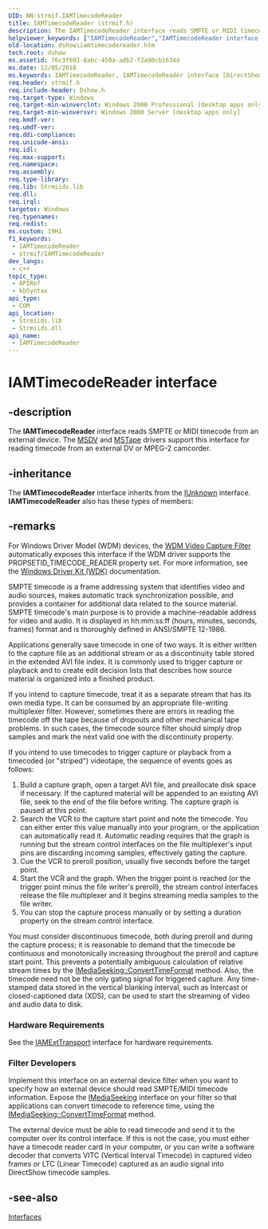 ```yaml
---
UID: NN:strmif.IAMTimecodeReader
title: IAMTimecodeReader (strmif.h)
description: The IAMTimecodeReader interface reads SMPTE or MIDI timecode from an external device. The MSDV and MSTape drivers support this interface for reading timecode from an external DV or MPEG-2 camcorder.
helpviewer_keywords: ["IAMTimecodeReader","IAMTimecodeReader interface [DirectShow]","IAMTimecodeReader interface [DirectShow]","described","IAMTimecodeReaderInterface","dshow.iamtimecodereader","strmif/IAMTimecodeReader"]
old-location: dshow\iamtimecodereader.htm
tech.root: dshow
ms.assetid: 76c3f603-8abc-450a-adb2-f2a90cb1634d
ms.date: 12/05/2018
ms.keywords: IAMTimecodeReader, IAMTimecodeReader interface [DirectShow], IAMTimecodeReader interface [DirectShow],described, IAMTimecodeReaderInterface, dshow.iamtimecodereader, strmif/IAMTimecodeReader
req.header: strmif.h
req.include-header: Dshow.h
req.target-type: Windows
req.target-min-winverclnt: Windows 2000 Professional [desktop apps only]
req.target-min-winversvr: Windows 2000 Server [desktop apps only]
req.kmdf-ver: 
req.umdf-ver: 
req.ddi-compliance: 
req.unicode-ansi: 
req.idl: 
req.max-support: 
req.namespace: 
req.assembly: 
req.type-library: 
req.lib: Strmiids.lib
req.dll: 
req.irql: 
targetos: Windows
req.typenames: 
req.redist: 
ms.custom: 19H1
f1_keywords:
 - IAMTimecodeReader
 - strmif/IAMTimecodeReader
dev_langs:
 - c++
topic_type:
 - APIRef
 - kbSyntax
api_type:
 - COM
api_location:
 - Strmiids.lib
 - Strmiids.dll
api_name:
 - IAMTimecodeReader
---
```


# IAMTimecodeReader interface


## -description

The <b>IAMTimecodeReader</b> interface reads SMPTE or MIDI timecode from an external device. The <a href="/windows/desktop/DirectShow/msdv-driver">MSDV</a> and <a href="/windows/desktop/DirectShow/mstape-driver">MSTape</a> drivers support this interface for reading timecode from an external DV or MPEG-2 camcorder.

## -inheritance

The <b xmlns:loc="http://microsoft.com/wdcml/l10n">IAMTimecodeReader</b> interface inherits from the <a href="/windows/desktop/api/unknwn/nn-unknwn-iunknown">IUnknown</a> interface. <b>IAMTimecodeReader</b> also has these types of members:

## -remarks

For Windows Driver Model (WDM) devices, the <a href="/windows/desktop/DirectShow/wdm-video-capture-filter">WDM Video Capture Filter</a> automatically exposes this interface if the WDM driver supports the PROPSETID_TIMECODE_READER property set. For more information, see the <a href="/windows-hardware/drivers/gettingstarted/">Windows Driver Kit (WDK)</a> documentation.

SMPTE timecode is a frame addressing system that identifies video and audio sources, makes automatic track synchronization possible, and provides a container for additional data related to the source material. SMPTE timecode's main purpose is to provide a machine-readable address for video and audio. It is displayed in hh:mm:ss:ff (hours, minutes, seconds, frames) format and is thoroughly defined in ANSI/SMPTE 12-1986.

Applications generally save timecode in one of two ways. It is either written to the capture file as an additional stream or as a discontinuity table stored in the extended AVI file index. It is commonly used to trigger capture or playback and to create edit decision lists that describes how source material is organized into a finished product.

If you intend to capture timecode, treat it as a separate stream that has its own media type. It can be consumed by an appropriate file-writing multiplexer filter. However, sometimes there are errors in reading the timecode off the tape because of dropouts and other mechanical tape problems. In such cases, the timecode source filter should simply drop samples and mark the next valid one with the discontinuity property.

If you intend to use timecodes to trigger capture or playback from a timecoded (or "striped") videotape, the sequence of events goes as follows:

<ol>
<li>Build a capture graph, open a target AVI file, and preallocate disk space if necessary. If the captured material will be appended to an existing AVI file, seek to the end of the file before writing. The capture graph is paused at this point.</li>
<li>Search the VCR to the capture start point and note the timecode. You can either enter this value manually into your program, or the application can automatically read it. Automatic reading requires that the graph is running but the stream control interfaces on the file multiplexer's input pins are discarding incoming samples, effectively gating the capture.</li>
<li>Cue the VCR to preroll position, usually five seconds before the target point.</li>
<li>Start the VCR and the graph. When the trigger point is reached (or the trigger point minus the file writer's preroll), the stream control interfaces release the file multiplexer and it begins streaming media samples to the file writer.</li>
<li>You can stop the capture process manually or by setting a duration property on the stream control interface.</li>
</ol>
You must consider discontinuous timecode, both during preroll and during the capture process; it is reasonable to demand that the timecode be continuous and monotonically increasing throughout the preroll and capture start point. This prevents a potentially ambiguous calculation of relative stream times by the <a href="/windows/desktop/api/strmif/nf-strmif-imediaseeking-converttimeformat">IMediaSeeking::ConvertTimeFormat</a> method. Also, the timecode need not be the only gating signal for triggered capture. Any time-stamped data stored in the vertical blanking interval, such as Intercast or closed-captioned data (XDS), can be used to start the streaming of video and audio data to disk.

<h3><a id="Hardware_Requirements"></a><a id="hardware_requirements"></a><a id="HARDWARE_REQUIREMENTS"></a>Hardware Requirements</h3>
See the <a href="/windows/desktop/api/strmif/nn-strmif-iamexttransport">IAMExtTransport</a> interface for hardware requirements.

<h3><a id="Filter_Developers"></a><a id="filter_developers"></a><a id="FILTER_DEVELOPERS"></a>Filter Developers</h3>
Implement this interface on an external device filter when you want to specify how an external device should read SMPTE/MIDI timecode information. Expose the <a href="/windows/desktop/api/strmif/nn-strmif-imediaseeking">IMediaSeeking</a> interface on your filter so that applications can convert timecode to reference time, using the <a href="/windows/desktop/api/strmif/nf-strmif-imediaseeking-converttimeformat">IMediaSeeking::ConvertTimeFormat</a> method.

The external device must be able to read timecode and send it to the computer over its control interface. If this is not the case, you must either have a timecode reader card in your computer, or you can write a software decoder that converts VITC (Vertical Interval Timecode) in captured video frames or LTC (Linear Timecode) captured as an audio signal into DirectShow timecode samples.

## -see-also

<a href="/windows/desktop/DirectShow/interfaces">Interfaces</a>
